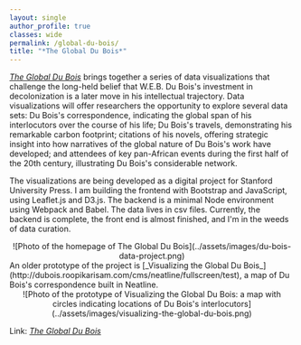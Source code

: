 ```yaml
---
layout: single
author_profile: true
classes: wide
permalink: /global-du-bois/
title: "*The Global Du Bois*"
---
```


[_The Global Du Bois_](https://github.com/roopikarisam/global-du-bois) brings together a series of data visualizations that challenge the long-held belief that W.E.B. Du Bois's investment in decolonization is a later move in his intellectual trajectory. Data visualizations will offer researchers the opportunity to explore several data sets: Du Bois's correspondence, indicating the global span of his interlocutors over the course of his life; Du Bois's travels, demonstrating his remarkable carbon footprint; citations of his novels, offering strategic insight into how narratives of the global nature of Du Bois's work have developed; and attendees of key pan-African events during the first half of the 20th century, illustrating Du Bois's considerable network.

The visualizations are being developed as a digital project for Stanford University Press. I am building the frontend with Bootstrap and JavaScript, using Leaflet.js and D3.js. The backend is a minimal Node environment using Webpack and Babel. The data lives in csv files. Currently, the backend is complete, the front end is almost finished, and I'm in the weeds of data curation.

<div style="text-align:center" markdown="1">
![Photo of the homepage of The Global Du Bois](../assets/images/du-bois-data-project.png)
</div>
An older prototype of the project is [_Visualizing the Global Du Bois_](http://dubois.roopikarisam.com/cms/neatline/fullscreen/test), a map of Du Bois's correspondence built in Neatline.

<div style="text-align:center" markdown="1">
![Photo of the prototype of Visualizing the Global Du Bois: a map with circles indicating locations of Du Bois's interlocutors](../assets/images/visualizing-the-global-du-bois.png)
</div>

Link: [_The Global Du Bois_](https://github.com/roopikarisam/global-du-bois)
